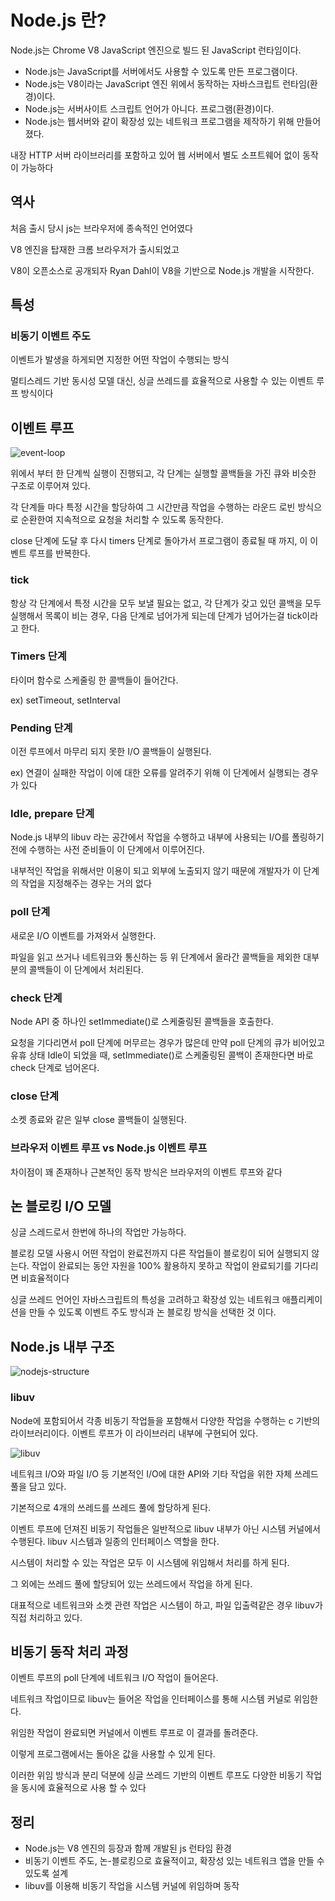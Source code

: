 # Node.js 란?

Node.js는 Chrome V8 JavaScript 엔진으로 빌드 된 JavaScript 런타임이다.

- Node.js는 JavaScript를 서버에서도 사용할 수 있도록 만든 프로그램이다.
- Node.js는 V8이라는 JavaScript 엔진 위에서 동작하는 자바스크립트 런타임(환경)이다.
- Node.js는 서버사이트 스크립트 언어가 아니다. 프로그램(환경)이다.
- Node.js는 웹서버와 같이 확장성 있는 네트워크 프로그램을 제작하기 위해 만들어졌다.

내장 HTTP 서버 라이브러리를 포함하고 있어 웹 서버에서 별도 소프트웨어 없이 동작이 가능하다

## 역사

처음 출시 당시 js는 브라우저에 종속적인 언어였다

V8 엔진을 탑재한 크롬 브라우저가 출시되었고

V8이 오픈소스로 공개되자 Ryan Dahl이 V8을 기반으로 Node.js 개발을 시작한다.

## 특성

### 비동기 이벤트 주도

이벤트가 발생을 하게되면 지정한 어떤 작업이 수행되는 방식

멀티스레드 기반 동시성 모델 대신, 싱글 쓰레드를 효율적으로 사용할 수 있는 이벤트 루프 방식이다

## 이벤트 루프

![event-loop](/img/event-loop.png)

위에서 부터 한 단계씩 실행이 진행되고, 각 단계는 실행할 콜백들을 가진 큐와 비슷한 구조로 이루어져 있다.

각 단계들 마다 특정 시간을 할당하여 그 시간만큼 작업을 수행하는 라운드 로빈 방식으로 순환한여 지속적으로 요청을 처리할 수 있도록 동작한다.

close 단계에 도달 후 다시 timers 단계로 돌아가서 프로그램이 종료될 때 까지, 이 이벤트 루프를 반복한다.

### tick

항상 각 단계에서 특정 시간을 모두 보낼 필요는 없고, 각 단계가 갖고 있던 콜백을 모두 실행해서 목록이 비는 경우, 다음 단계로 넘어가게 되는데 단계가 넘어가는걸 tick이라고 한다.

### Timers 단계

타이머 함수로 스케줄링 한 콜백들이 들어간다.

ex) setTimeout, setInterval

### Pending 단계

이전 루프에서 마무리 되지 못한 I/O 콜백들이 실행된다.

ex) 연결이 실패한 작업이 이에 대한 오류를 알려주기 위해 이 단계에서 실행되는 경우가 있다

### Idle, prepare 단계

Node.js 내부의 libuv 라는 공간에서 작업을 수행하고 내부에 사용되는 I/O를 폴링하기 전에 수행하는 사전 준비들이 이 단계에서 이루어진다.

내부적인 작업을 위해서만 이용이 되고 외부에 노출되지 않기 때문에 개발자가 이 단계의 작업을 지정해주는 경우는 거의 없다

### poll 단계

새로운 I/O 이벤트를 가져와서 실행한다.

파일을 읽고 쓰거나 네트워크와 통신하는 등 위 단계에서 올라간 콜백들을 제외한 대부분의 콜백들이 이 단계에서 처리된다.

### check 단계

Node API 중 하나인 setImmediate()로 스케줄링된 콜백들을 호출한다.

요청을 기다리면서 poll 단계에 머무르는 경우가 많은데 만약 poll 단계의 큐가 비어있고 유휴 상태 Idle이 되었을 때, setImmediate()로 스케줄링된 콜백이 존재한다면 바로 check 단계로 넘어온다.

### close 단계

소켓 종료와 같은 일부 close 콜백들이 실행된다.

### 브라우저 이벤트 루프 vs Node.js 이벤트 루프

차이점이 꽤 존재하나 근본적인 동작 방식은 브라우저의 이벤트 루프와 같다

## 논 블로킹 I/O 모델

싱글 스레드로서 한번에 하나의 작업만 가능하다.

블로킹 모델 사용시 어떤 작업이 완료전까지 다른 작업들이 블로킹이 되어 실행되지 않는다. 작업이 완료되는 동안 자원을 100% 활용하지 못하고 작업이 완료되기를 기다리면 비효율적이다

싱글 쓰레드 언어인 자바스크립트의 특성을 고려하고 확장성 있는 네트워크 애플리케이션을 만들 수 있도록 이벤트 주도 방식과 논 블로킹 방식을 선택한 것 이다.

## Node.js 내부 구조

![nodejs-structure](/img/nodejs-structure.png)

### libuv

Node에 포함되어서 각종 비동기 작업들을 포함해서 다양한 작업을 수행하는 c 기반의 라이브러리이다. 이벤트 루프가 이 라이브러리 내부에 구현되어 있다.

![libuv](/img/libuv.png)

네트워크 I/O와 파일 I/O 등 기본적인 I/O에 대한 API와 기타 작업을 위한 자체 쓰레드 풀을 담고 있다.

기본적으로 4개의 쓰레드를 쓰레드 풀에 할당하게 된다.

이벤트 루프에 던져진 비동기 작업들은 일반적으로 libuv 내부가 아닌 시스템 커널에서 수행된다. libuv 시스템과 일종의 인터페이스 역할을 한다.

시스템이 처리할 수 있는 작업은 모두 이 시스템에 위임해서 처리를 하게 된다.

그 외에는 쓰레드 풀에 할당되어 있는 쓰레드에서 작업을 하게 된다.

대표적으로 네트워크와 소켓 관련 작업은 시스템이 하고, 파일 입출력같은 경우 libuv가 직접 처리하고 있다.

## 비동기 동작 처리 과정

이벤트 루프의 poll 단계에 네트워크 I/O 작업이 들어온다.

네트워크 작업이므로 libuv는 들어온 작업을 인터페이스를 통해 시스템 커널로 위임한다.

위임한 작업이 완료되면 커널에서 이벤트 루프로 이 결과를 돌려준다.

이렇게 프로그램에서는 돌아온 값을 사용할 수 있게 된다.

이러한 위임 방식과 분리 덕분에 싱글 쓰레드 기반의 이벤트 루프도 다양한 비동기 작업을 동시에 효율적으로 사용 할 수 있다

## 정리

- Node.js는 V8 엔진의 등장과 함께 개발된 js 런타임 환경
- 비동기 이벤트 주도, 논-블로킹으로 효율적이고, 확장성 있는 네트워크 앱을 만들 수 있도록 설계
- libuv를 이용해 비동기 작업을 시스템 커널에 위임하며 동작

